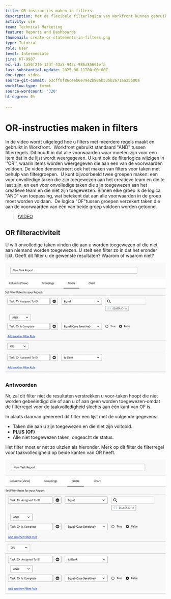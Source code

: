 ```yaml
---
title: OR-instructies maken in filters
description: Met de flexibele filterlogica van Workfront kunnen gebruikers de rapportageweergaven verfijnen aan de hand van de standaard AND-regels, optionele OR-voorwaarden en georganiseerde filtergroepen voor complexe criteria.
activity: use
team: Technical Marketing
feature: Reports and Dashboards
thumbnail: create-or-statements-in-filters.png
type: Tutorial
role: User
level: Intermediate
jira: KT-9987
exl-id: 1a56f2f6-12df-43a5-943c-986a85661efa
last-substantial-update: 2025-08-11T00:00:00Z
doc-type: video
source-git-commit: b3cff8f86ceeb6e79e2b88ab335b2671aa25600a
workflow-type: tm+mt
source-wordcount: '320'
ht-degree: 0%

---
```


# OR-instructies maken in filters

In de video wordt uitgelegd hoe u filters met meerdere regels maakt en gebruikt in Workfront. &#x200B; Workfront gebruikt standaard &quot;AND&quot; tussen filterregels. Dit houdt in dat alle voorwaarden waar moeten zijn voor een item dat in de lijst wordt weergegeven.
U kunt ook de filterlogica wijzigen in &#39;&#39;OR&#39;&#39;, waarin items worden weergegeven die aan een van de voorwaarden voldoen.
De video demonstreert ook het maken van filters voor taken met behulp van filtergroepen. &#x200B; U kunt bijvoorbeeld twee groepen maken: een voor onvolledige taken die zijn toegewezen aan het creatieve team en die te laat zijn, en een voor onvolledige taken die zijn toegewezen aan het creatieve team en die niet zijn toegewezen. &#x200B; Binnen elke groep is de logica &quot;AND&quot; van toepassing, wat betekent dat aan alle voorwaarden in de groep moet worden voldaan. &#x200B; De logica &quot;OF&quot;tussen groepen verzekert taken die aan de voorwaarden van één van beide groep voldoen worden getoond.

>[!VIDEO](https://video.tv.adobe.com/v/3470692/?quality=12&learn=on)

## OR filteractiviteit

U wilt onvolledige taken vinden die aan u worden toegewezen of die niet aan niemand worden toegewezen. U stelt een filter zo in dat het eronder lijkt. Geeft dit filter u de gewenste resultaten? Waarom of waarom niet?

![ Een afbeelding van een onjuist gemaakte OR-instructie in [!DNL Workfront]](assets/or-statement-your-turn-1.png)

### Antwoorden

Nr, zal dit filter niet de resultaten verstrekken u voor-taken hoopt die niet worden gebeëindigd die of aan u of aan geen worden toegewezen-omdat de filterregel voor de taakvolledigheid slechts aan één kant van OF is.

In plaats daarvan genereert dit filter een lijst met de volgende gegevens:

* Taken die aan u zijn toegewezen en die niet zijn voltooid.
* **PLUS (OF)**
* Alle niet toegewezen taken, ongeacht de status.

Het filter moet er net zo uitzien als hieronder. Merk op dit filter de filterregel voor taakvolledigheid op beide kanten van OR heeft.

![ Een beeld van behoorlijk gecreeerd OF verklaring in [!DNL Workfront]](assets/or-statement-your-turn-2.png)
